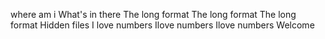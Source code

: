 where am i
What's in there
The long format
The long format
The long format
Hidden files
I love numbers
Ilove numbers
Ilove numbers
Welcome
